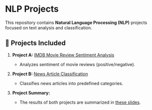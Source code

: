 # NLP Projects

This repository contains **Natural Language Processing (NLP)** projects focused on text analysis and classification.

## 📌 Projects Included
1. **Project A:** [IMDB Movie Review Sentiment Analysis](./Project_A.ipynb)  
   - Analyzes sentiment of movie reviews (positive/negative).  
   
2. **Project B:** [News Article Classification](./Project_B.ipynb)  
   - Classifies news articles into predefined categories.

3. **Project Summary:**  
   - The results of both projects are summarized in [these slides](./Project.pptx).
